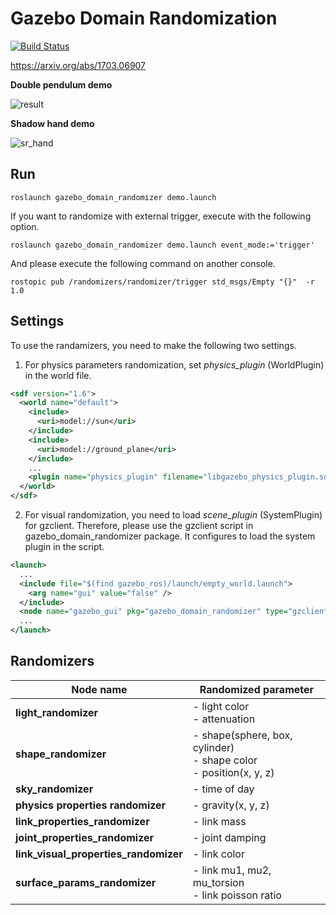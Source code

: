 # Gazebo Domain Randomization

[![Build Status](https://travis-ci.org/neka-nat/gazebo_domain_randomization.svg?branch=master)](https://travis-ci.org/neka-nat/gazebo_domain_randomization)

https://arxiv.org/abs/1703.06907

**Double pendulum demo**

![result](gazebo_domain_randomizer/images/result.gif)

**Shadow hand demo**

![sr_hand](gazebo_domain_randomizer/images/sr_hand.gif)

## Run

```
roslaunch gazebo_domain_randomizer demo.launch
```

If you want to randomize with external trigger, execute with the following option.

```
roslaunch gazebo_domain_randomizer demo.launch event_mode:='trigger'
```

And please execute the following command on another console.

```
rostopic pub /randomizers/randomizer/trigger std_msgs/Empty "{}"  -r 1.0
```

## Settings
To use the randamizers, you need to make the following two settings.

1. For physics parameters randomization, set *physics_plugin* (WorldPlugin) in the world file.

```xml
<sdf version="1.6">
  <world name="default">
    <include>
      <uri>model://sun</uri>
    </include>
    <include>
      <uri>model://ground_plane</uri>
    </include>
    ...
    <plugin name="physics_plugin" filename="libgazebo_physics_plugin.so"/>
  </world>
</sdf>
```

2. For visual randomization, you need to load *scene_plugin* (SystemPlugin) for gzclient. Therefore, please use the gzclient script in gazebo_domain_randomizer package. It configures to load the system plugin in the script.

```xml
<launch>
  ...
  <include file="$(find gazebo_ros)/launch/empty_world.launch">
    <arg name="gui" value="false" />
  </include>
  <node name="gazebo_gui" pkg="gazebo_domain_randomizer" type="gzclient" respawn="false" output="screen" />
  ...
</launch>
```

## Randomizers

|Node name |Randomized parameter|
| -------- | -------------------- | 
| **light_randomizer** | - light color </br> - attenuation |
| **shape_randomizer** | - shape(sphere, box, cylinder) </br> - shape color </br> - position(x, y, z) |
| **sky_randomizer** | - time of day |
| **physics properties randomizer** | - gravity(x, y, z) |
| **link_properties_randomizer** | - link mass |
| **joint_properties_randomizer** | - joint damping |
| **link_visual_properties_randomizer** | - link color |
| **surface_params_randomizer** | - link mu1, mu2, mu_torsion </br> - link poisson ratio |
